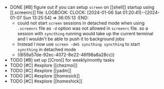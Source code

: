 - DONE [#B] figure out if you can setup `screen` on [[shell]] startup using [[.screenrc]] file
  :LOGBOOK:
  CLOCK: [2024-01-06 Sat 01:20:41]--[2024-01-07 Sun 13:25:54] =>  36:05:13
  :END:
	- could not start `screen` sessions in detached mode when using `.screenrc` file as `-d` option was not allowed in `screenrc` file.
	  so a session with `syncthing` running would take up the current terminal and I wouldn't be able to push it to background jobs
	- Instead I now use `screen -dmS syncthing syncthing` to start `syncthing` in detached mode
	- ((659a57de-92ec-4072-8e22-46f98a8a28cc))
- TODO [#B] set up [[Cron]] for weekly/montly tasks
- TODO [#C] #explore [[chezmoi]]
- TODO [#C] #explore [[yadm]]
- TODO [#C] #explore [[homesick]]
- TODO [#C] #explore [[homeshick]]
